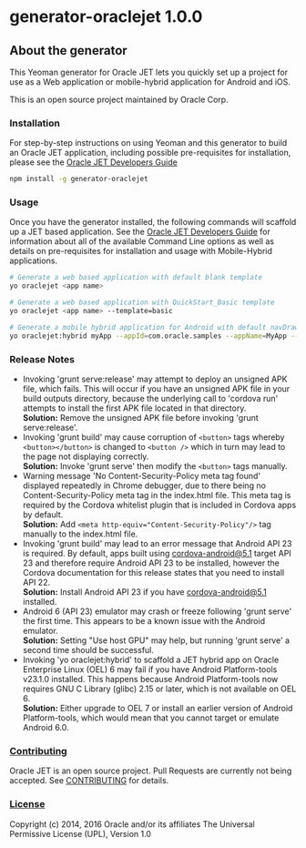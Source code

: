 # generator-oraclejet 1.0.0

## About the generator
This Yeoman generator for Oracle JET lets you quickly set up a project for use as a Web application or mobile-hybrid application for Android and iOS. 

This is an open source project maintained by Oracle Corp.

### Installation
For step-by-step instructions on using Yeoman and this generator to build an Oracle JET application, including possible pre-requisites for installation, please see the [Oracle JET Developers Guide](http://docs.oracle.com/middleware/jet200/jet/)
```bash
npm install -g generator-oraclejet
```

### Usage
Once you have the generator installed, the following commands will scaffold up a JET based application. See the [Oracle JET Developers Guide](http://docs.oracle.com/middleware/jet200/jet/) for information about all of the available Command Line options as well as details on pre-requisites for installation and usage with Mobile-Hybrid applications.

```bash
# Generate a web based application with default blank template
yo oraclejet <app name>
```
```bash
# Generate a web based application with QuickStart_Basic template
yo oraclejet <app name> --template=basic
```
```bash
# Generate a mobile hybrid application for Android with default navDrawer template
yo oraclejet:hybrid myApp --appId=com.oracle.samples --appName=MyApp --template=navDrawer --platforms=android
```

### Release Notes
* Invoking 'grunt serve:release' may attempt to deploy an unsigned APK file, which fails. This will occur if you have an unsigned APK file in your build outputs directory, because the underlying call to 'cordova run' attempts to install the first APK file located in that directory.  
**Solution:** Remove the unsigned APK file before invoking 'grunt serve:release'.  
* Invoking 'grunt build' may cause corruption of `<button>` tags whereby `<button></button>` is changed to `<button />` which in turn may lead to the page not displaying correctly.  
**Solution:** Invoke 'grunt serve' then modify the `<button>` tags manually.  
* Warning message 'No Content-Security-Policy meta tag found' displayed repeatedly in Chrome debugger, due to there being no Content-Security-Policy meta tag in the index.html file. This meta tag is required by the Cordova whitelist plugin that is included in Cordova apps by default.  
**Solution:** Add `<meta http-equiv="Content-Security-Policy"/>`  tag manually to the index.html file.
* Invoking 'grunt build' may lead to an error message that Android API 23 is required. By default, apps built using cordova-android@5.1 target API 23 and therefore require Android API 23 to be installed, however the Cordova documentation for this release states that you need to install API 22.  
**Solution:** Install Android API 23 if you have cordova-android@5.1 installed.
* Android 6 (API 23) emulator may crash or freeze following 'grunt serve' the first time. This appears to be a known issue with the Android emulator.  
**Solution:** Setting "Use host GPU" may help, but running 'grunt serve' a second time should be successful.
* Invoking 'yo oraclejet:hybrid' to scaffold a JET hybrid app on Oracle Enterprise Linux (OEL) 6 may fail if you have Android Platform-tools v23.1.0 installed. This happens because Android Platform-tools now requires GNU C Library (glibc) 2.15 or later, which is not available on OEL 6.  
**Solution:** Either upgrade to OEL 7 or install an earlier version of Android Platform-tools, which would mean that you cannot target or emulate Android 6.0.

### [Contributing](https://github.com/oracle/generator-oraclejet/tree/master/CONTRIBUTING.md)
Oracle JET is an open source project. Pull Requests are currently not being accepted. See 
[CONTRIBUTING](https://github.com/oracle/generator-oraclejet/tree/master/CONTRIBUTING.md)
for details.

### [License](https://github.com/oracle/generator-oraclejet/tree/master/LICENSE.md)
Copyright (c) 2014, 2016 Oracle and/or its affiliates
The Universal Permissive License (UPL), Version 1.0